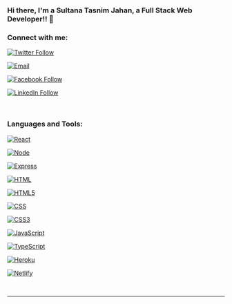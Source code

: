 
### Hi there, I'm a Sultana Tasnim Jahan, a Full Stack Web Developer!! 👋 

### Connect with me:

[![Twitter Follow](https://img.shields.io/badge/Twitter-1DA1F2?style=for-the-badge&logo=twitter&logoColor=white)](https://twitter.com/TasnimJ51157228?s=09)

[![Email](https://img.shields.io/badge/Gmail-D14836?style=for-the-badge&logo=gmail&logoColor=white)](tasnim047sultana@gmail.com)

[![Facebook Follow](https://img.shields.io/badge/Facebook-1877F2?style=for-the-badge&logo=facebook&logoColor=white)](https://www.facebook.com/profile.php?id=100023803544630)

[![LinkedIn Follow](https://img.shields.io/badge/LinkedIn-0077B5?style=for-the-badge&logo=linkedin&logoColor=white)](https://www.linkedin.com/in/sultana-tasnim-jahan-08a8b61a3/)



<br />

### Languages and Tools:

[![React](https://img.shields.io/badge/React-20232A?style=for-the-badge&logo=react&logoColor=61DAFB)](https://www.linkedin.com/in/sultana-tasnim-jahan-08a8b61a3/)

[![Node](https://img.shields.io/badge/Node.js-43853D?style=for-the-badge&logo=node.js&logoColor=white)](https://www.linkedin.com/in/sultana-tasnim-jahan-08a8b61a3/)

[![Express](https://img.shields.io/badge/Express.js-404D59?style=for-the-badge&logo=express&logoColor=white)](https://www.linkedin.com/in/sultana-tasnim-jahan-08a8b61a3/)

[![HTML](https://img.shields.io/badge/HTML-239120?style=for-the-badge&logo=html5&logoColor=white)](https://www.linkedin.com/in/sultana-tasnim-jahan-08a8b61a3/)

[![HTML5](https://img.shields.io/badge/HTML5-E34F26?style=for-the-badge&logo=html5&logoColor=white)](https://www.linkedin.com/in/sultana-tasnim-jahan-08a8b61a3/)

[![CSS](https://img.shields.io/badge/CSS-239120?&style=for-the-badge&logo=css3&logoColor=white)](https://www.linkedin.com/in/sultana-tasnim-jahan-08a8b61a3/)

[![CSS3](https://img.shields.io/badge/CSS3-1572B6?style=for-the-badge&logo=css3&logoColor=white)](https://www.linkedin.com/in/sultana-tasnim-jahan-08a8b61a3/)

[![JavaScript](https://img.shields.io/badge/JavaScript-F7DF1E?style=for-the-badge&logo=javascript&logoColor=black)](https://www.linkedin.com/in/sultana-tasnim-jahan-08a8b61a3/)

[![TypeScript](https://img.shields.io/badge/TypeScript-007ACC?style=for-the-badge&logo=typescript&logoColor=white)](https://www.linkedin.com/in/sultana-tasnim-jahan-08a8b61a3/)


[![Heroku](https://img.shields.io/badge/Heroku-430098?style=for-the-badge&logo=heroku&logoColor=white)](https://www.linkedin.com/in/sultana-tasnim-jahan-08a8b61a3/)

[![Netlify](https://img.shields.io/badge/Netlify-00C7B7?style=for-the-badge&logo=netlify&logoColor=white)](https://www.linkedin.com/in/sultana-tasnim-jahan-08a8b61a3/)

<br />

---